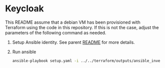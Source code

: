 # Keycloak

This README assume that a debian VM has been provisioned with Terraform using the code in this repository. If this is not the case, adjust the parameters of the following command as needed.

1. Setup Ansible identity. See parent [README](../README.md#ansible-identity) for more details.

1. Run ansible

    ```sh
    ansible-playbook setup.yaml -i ../../terraform/outputs/ansible_inventory --u debian
    ```
